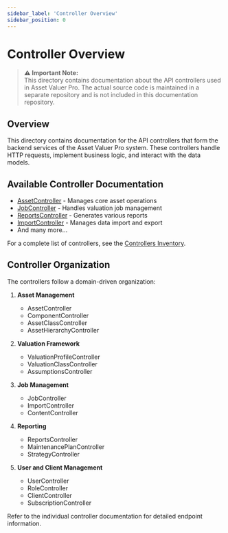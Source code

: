 ```yaml
---
sidebar_label: 'Controller Overview' 
sidebar_position: 0
---
```


# Controller Overview

> **⚠️ Important Note:**  
> This directory contains documentation about the API controllers used in Asset Valuer Pro. The actual source code is maintained in a separate repository and is not included in this documentation repository.

## Overview

This directory contains documentation for the API controllers that form the backend services of the Asset Valuer Pro system. These controllers handle HTTP requests, implement business logic, and interact with the data models.

## Available Controller Documentation

- [AssetController](AssetController.md) - Manages core asset operations
- [JobController](JobController.md) - Handles valuation job management
- [ReportsController](ReportsController.md) - Generates various reports
- [ImportController](ImportController.md) - Manages data import and export
- And many more...

For a complete list of controllers, see the [Controllers Inventory](Controllers_Inventory.md).

## Controller Organization

The controllers follow a domain-driven organization:

1. **Asset Management**
   - AssetController
   - ComponentController
   - AssetClassController
   - AssetHierarchyController

2. **Valuation Framework**
   - ValuationProfileController
   - ValuationClassController
   - AssumptionsController

3. **Job Management**
   - JobController
   - ImportController
   - ContentController

4. **Reporting**
   - ReportsController
   - MaintenancePlanController
   - StrategyController

5. **User and Client Management**
   - UserController
   - RoleController
   - ClientController
   - SubscriptionController

Refer to the individual controller documentation for detailed endpoint information.
